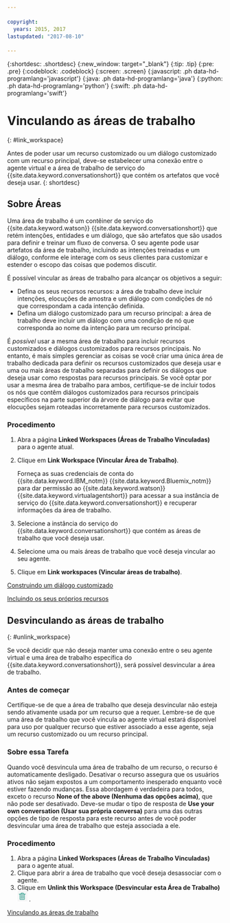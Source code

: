 ```yaml
---

copyright:
  years: 2015, 2017
lastupdated: "2017-08-10"

---
```


{:shortdesc: .shortdesc}
{:new_window: target="_blank"}
{:tip: .tip}
{:pre: .pre}
{:codeblock: .codeblock}
{:screen: .screen}
{:javascript: .ph data-hd-programlang='javascript'}
{:java: .ph data-hd-programlang='java'}
{:python: .ph data-hd-programlang='python'}
{:swift: .ph data-hd-programlang='swift'}

# Vinculando as áreas de trabalho 
{: #link_workspace}

Antes de poder usar um recurso customizado ou um diálogo customizado com um recurso principal, deve-se estabelecer uma conexão entre o agente virtual e a área
de trabalho de serviço do {{site.data.keyword.conversationshort}} que contém os artefatos que você deseja usar.
{: shortdesc}

## Sobre Áreas

Uma área de trabalho é um contêiner de serviço do {{site.data.keyword.watson}} {{site.data.keyword.conversationshort}} que
retém intenções, entidades e um diálogo, que são artefatos que são usados para definir e treinar um fluxo de conversa. O seu agente pode usar artefatos da área de
trabalho, incluindo as intenções treinadas e um diálogo, conforme ele interage com os seus clientes para customizar e estender o escopo das coisas que podemos
discutir.

É possível vincular as áreas de trabalho para alcançar os objetivos a seguir:

- Defina os seus recursos recursos: a área de trabalho deve incluir intenções, elocuções de amostra e um diálogo com condições de nó que correspondam a cada
intenção definida.
- Defina um diálogo customizado para um recurso principal: a área de trabalho deve incluir um diálogo com uma condição de nó que corresponda ao nome da
intenção para um recurso principal.

É *possível* usar a mesma área de trabalho para incluir recursos customizados e diálogos customizados para recursos principais. No entanto, é mais simples gerenciar as coisas se você criar uma única área de trabalho dedicada para definir os recursos customizados que deseja usar e uma ou mais áreas de trabalho separadas para definir os diálogos que deseja usar como respostas para recursos principais. Se você optar por usar a mesma área de trabalho para ambos, certifique-se de incluir todos os nós que contêm diálogos customizados para recursos principais específicos na parte superior da árvore de diálogo para evitar que elocuções sejam roteadas incorretamente para recursos customizados.

### Procedimento

1.  Abra a página **Linked Workspaces (Áreas de Trabalho Vinculadas)** para o agente atual. 
1.  Clique em **Link Workspace (Vincular Área de Trabalho)**.

    Forneça as suas credenciais de conta do {{site.data.keyword.IBM_notm}} {{site.data.keyword.Bluemix_notm}} para
dar permissão ao {{site.data.keyword.watson}} {{site.data.keyword.virtualagentshort}} para acessar a sua
instância de serviço do {{site.data.keyword.conversationshort}} e recuperar informações da área de trabalho.

1.  Selecione a instância do serviço do {{site.data.keyword.conversationshort}} que contém as áreas de trabalho que você deseja usar.
1.  Selecione uma ou mais áreas de trabalho que você deseja vincular ao seu agente.
1.  Clique em **Link workspaces (Vincular áreas de trabalho)**.

[Construindo um diálogo customizado](add-custom-dialog.html)

[Incluindo os seus próprios recursos](add-custom-capabilities.html)

## Desvinculando as áreas de trabalho 
{: #unlink_workspace}

Se você decidir que não deseja manter uma conexão entre o seu agente virtual e uma área de trabalho específica do
{{site.data.keyword.conversationshort}}, será possível desvincular a área de trabalho.

### Antes de começar

Certifique-se de que a área de trabalho que deseja desvincular não esteja sendo ativamente usada por um recurso que a requer. Lembre-se de que uma área de
trabalho que você vincula ao agente virtual estará disponível para uso por qualquer recurso que estiver associado a
esse agente, seja um recurso customizado ou um recurso principal.

### Sobre essa Tarefa

Quando você desvincula uma área de trabalho de um recurso, o recurso é automaticamente desligado. Desativar o recurso assegura que os usuários ativos não sejam
expostos a um comportamento inesperado enquanto você estiver fazendo mudanças. Essa abordagem é verdadeira para todos, exceto o recurso **None of the above (Nenhuma das opções acima)**, que não pode ser desativado. Deve-se mudar o tipo de resposta de **Use your own conversation (Usar sua própria conversa)** para uma das outras opções de
tipo de resposta para este recurso antes de você poder desvincular uma área de trabalho que esteja associada a ele.

### Procedimento

1.  Abra a página **Linked Workspaces (Áreas de Trabalho Vinculadas)** para o agente atual. 
1.  Clique para abrir a área de trabalho que você deseja desassociar com o agente.
1.  Clique em **Unlink this Workspace (Desvincular esta Área de Trabalho)** ![ícone de lixeira que representa o relacionamento de links de exclusão](images/trash.png) .

[Vinculando as áreas de trabalho](link_workspace.html)
